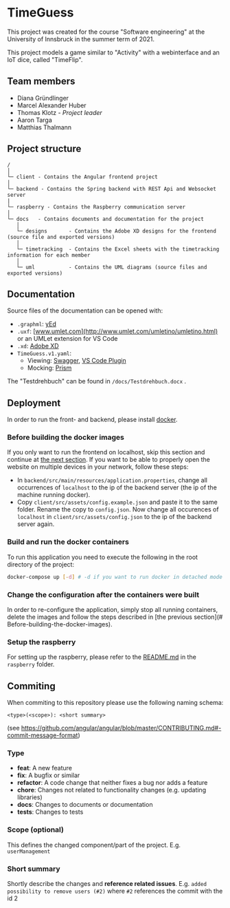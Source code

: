 # TimeGuess

This project was created for the course "Software engineering" at the University of Innsbruck in the summer term of 2021.

This project models a game similar to "Activity" with a webinterface and an IoT dice, called "TimeFlip".

## Team members

- Diana Gründlinger
- Marcel Alexander Huber
- Thomas Klotz - _Project leader_
- Aaron Targa
- Matthias Thalmann

## Project structure

```
/
│
└─ client - Contains the Angular frontend project
│
└─ backend - Contains the Spring backend with REST Api and Websocket server
|
└─ raspberry - Contains the Raspberry communication server
│
└─ docs   - Contains documents and documentation for the project
   │
   └─ designs       - Contains the Adobe XD designs for the frontend (source file and exported versions)
   │
   └─ timetracking  - Contains the Excel sheets with the timetracking information for each member
   │
   └─ uml           - Contains the UML diagrams (source files and exported versions)
```

## Documentation

Source files of the documentation can be opened with:

- `.graphml`: [yEd](https://www.yworks.com/products/yed#yed-support-resources)
- `.uxf`: [www.umlet.com](http://www.umlet.com/umletino/umletino.html) or an UMLet extension for VS Code
- `.xd`: [Adobe XD](https://www.adobe.com/de/products/xd.html)
- `TimeGuess.v1.yaml`:
  - Viewing: [Swagger](https://swagger.io/), [VS Code Plugin](https://marketplace.visualstudio.com/items?itemName=42Crunch.vscode-openapi)
  - Mocking: [Prism](https://stoplight.io/open-source/prism/)



The "Testdrehbuch" can be found in `/docs/Testdrehbuch.docx` .

## Deployment 

In order to run the front- and backend, please install [docker](https://www.docker.com/get-started).

### Before building the docker images

If you only want to run the frontend on localhost, skip this section and continue at [the next section](#Build-and-run-the-docker-containers). 
If you want to be able to properly open the website on multiple devices in your network, follow these steps:

- In ```backend/src/main/resources/application.properties```, change all occurrences of ```localhost``` to the ip of the backend server (the ip of the machine running docker).
- Copy  ```client/src/assets/config.example.json``` and paste it to the same folder. Rename the copy to ```config.json```. Now change all occurences of ```localhost``` in ```client/src/assets/config.json```  to the ip of the backend server again.

### Build and run the docker containers

To run this application you need to execute the following in the root directory of the project:

```bash
docker-compose up [-d] # -d if you want to run docker in detached mode (do not receive outputs on console).
```

### Change the configuration after the containers were built

In order to re-configure the application, simply stop all running containers, delete the images and follow the steps described in [the previous section](# Before-building-the-docker-images).

### Setup the raspberry

For setting up the raspberry, please refer to the [README.md](./raspberry/README.md) in the ```raspberry``` folder.

## Commiting

When commiting to this repository please use the following naming schema:

```
<type>(<scope>): <short summary>
```

(see https://github.com/angular/angular/blob/master/CONTRIBUTING.md#-commit-message-format)

### Type

- **feat**: A new feature
- **fix**: A bugfix or similar
- **refactor**: A code change that neither fixes a bug nor adds a feature
- **chore**: Changes not related to functionality changes (e.g. updating libraries)
- **docs**: Changes to documents or documentation
- **tests**: Changes to tests

### Scope (optional)

This defines the changed component/part of the project. E.g. `userManagement`

### Short summary

Shortly describe the changes and **reference related issues**. E.g. `added possibility to remove users (#2)` where `#2` references the commit with the id 2